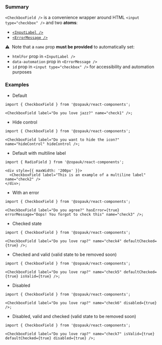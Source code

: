 ### Summary

`<CheckboxField />` is a convenience wrapper around HTML `<input type="checkbox" />` and two **atoms**:

- [`<InputLabel />`](/#/Components/Atoms/InputLabel)
- [`<ErrorMessage />`](/#/Components/Atoms/ErrorMessage)

⚠️ &nbsp;Note that a `name` prop **must be provided** to automatically set:

- `htmlFor` prop in `<InputLabel />`
- `data-automation` prop in `<ErrorMessage />`
- `id` prop in `<input type="checkbox" />` for accessibility and automation purposes

### Examples

- Default

```tsx
import { CheckboxField } from '@zopauk/react-components';

<CheckboxField label="Do you love jazz?" name="check1" />;
```

- Hide control

```tsx
import { CheckboxField } from '@zopauk/react-components';

<CheckboxField label="Do you want to hide the icon?" name="hideControl" hideControl />;
```

- Default with multiline label

```tsx
import { RadioField } from '@zopauk/react-components';

<div style={{ maxWidth: '200px' }}>
  <CheckboxField label="This is an example of a multiline label" name="check2" />
</div>;
```

- With an error

```tsx
import { CheckboxField } from '@zopauk/react-components';

<CheckboxField label="Do you agree?" hasError={true} errorMessage="Oops! You forgot to check this" name="check3" />;
```

- Checked state

```tsx
import { CheckboxField } from '@zopauk/react-components';

<CheckboxField label="Do you love rap?" name="check4" defaultChecked={true} />;
```

- Checked and valid (valid state to be removed soon)

```tsx
import { CheckboxField } from '@zopauk/react-components';

<CheckboxField label="Do you love rap?" name="check5" defaultChecked={true} isValid={true} />;
```

- Disabled

```tsx
import { CheckboxField } from '@zopauk/react-components';

<CheckboxField label="Do you love rap?" name="check6" disabled={true} />;
```

- Disabled, valid and checked (valid state to be removed soon)

```tsx
import { CheckboxField } from '@zopauk/react-components';

<CheckboxField label="Do you love rap?" name="check7" isValid={true} defaultChecked={true} disabled={true} />;
```
